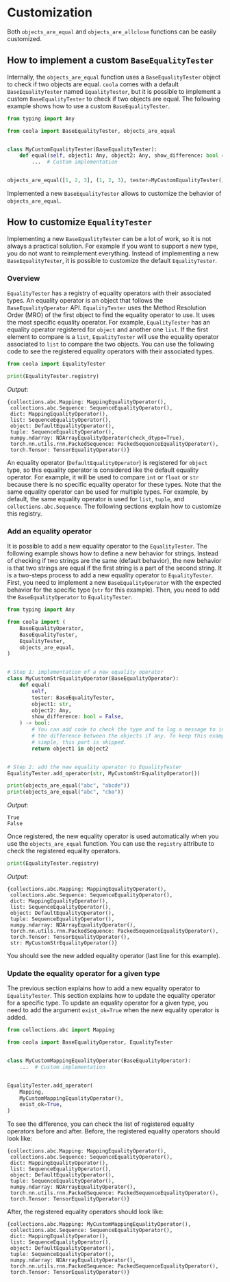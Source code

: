 # Customization

Both `objects_are_equal` and `objects_are_allclose` functions can be easily customized.

## How to implement a custom `BaseEqualityTester`

Internally, the `objects_are_equal` function uses a `BaseEqualityTester` object to check if two
objects are equal.
`coola` comes with a default `BaseEqualityTester` named `EqualityTester`, but it is possible to
implement a custom `BaseEqualityTester` to check if two objects are equal.
The following example shows how to use a custom `BaseEqualityTester`.

```python
from typing import Any

from coola import BaseEqualityTester, objects_are_equal


class MyCustomEqualityTester(BaseEqualityTester):
    def equal(self, object1: Any, object2: Any, show_difference: bool = False) -> bool:
        ...  # Custom implementation


objects_are_equal([1, 2, 3], (1, 2, 3), tester=MyCustomEqualityTester())
```

Implemented a new `BaseEqualityTester` allows to customize the behavior of `objects_are_equal`.

## How to customize `EqualityTester`

Implementing a new `BaseEqualityTester` can be a lot of work, so it is not always a practical
solution.
For example if you want to support a new type, you do not want to reimplement everything.
Instead of implementing a new `BaseEqualityTester`, it is possible to customize the
default `EqualityTester`.

### Overview

`EqualityTester` has a registry of equality operators with their associated types.
An equality operator is an object that follows the `BaseEqualityOperator` API.
`EqualityTester` uses the Method Resolution Order (MRO) of the first object to find the equality
operator to use.
It uses the most specific equality operator.
For example, `EqualityTester` has an equality operator registered for `object` and another
one `list`.
If the first element to compare is a `list`, `EqualityTester` will use the equality operator
associated to `list` to compare the two objects.
You can use the following code to see the registered equality operators with their associated types.

```python
from coola import EqualityTester

print(EqualityTester.registry)
```

*Output*:

```textmate
{collections.abc.Mapping: MappingEqualityOperator(),
 collections.abc.Sequence: SequenceEqualityOperator(),
 dict: MappingEqualityOperator(),
 list: SequenceEqualityOperator(),
 object: DefaultEqualityOperator(),
 tuple: SequenceEqualityOperator(),
 numpy.ndarray: NDArrayEqualityOperator(check_dtype=True),
 torch.nn.utils.rnn.PackedSequence: PackedSequenceEqualityOperator(),
 torch.Tensor: TensorEqualityOperator()}
```

An equality operator (`DefaultEqualityOperator`) is registered for `object` type, so this equality
operator is considered like the default equality operator.
For example, it will be used to compare `int` or `float` or `str` because there is no specific
equality operator for these types.
Note that the same equality operator can be used for multiple types.
For example, by default, the same equality operator is used for `list`, `tuple`,
and `collections.abc.Sequence`.
The following sections explain how to customize this registry.

### Add an equality operator

It is possible to add a new equality operator to the `EqualityTester`.
The following example shows how to define a new behavior for strings.
Instead of checking if two strings are the same (default behavior), the new behavior is that two
strings are equal if the first string is a part of the second string.
It is a two-steps process to add a new equality operator to `EqualityTester`.
First, you need to implement a new `BaseEqualityOperator` with the expected behavior for the
specific type (`str` for this example).
Then, you need to add the `BaseEqualityOperator` to `EqualityTester`.

```python
from typing import Any

from coola import (
    BaseEqualityOperator,
    BaseEqualityTester,
    EqualityTester,
    objects_are_equal,
)


# Step 1: implementation of a new equality operator
class MyCustomStrEqualityOperator(BaseEqualityOperator):
    def equal(
        self,
        tester: BaseEqualityTester,
        object1: str,
        object2: Any,
        show_difference: bool = False,
    ) -> bool:
        # You can add code to check the type and to log a message to indicate
        # the difference between the objects if any. To keep this example
        # simple, this part is skipped.
        return object1 in object2


# Step 2: add the new equality operator to EqualityTester
EqualityTester.add_operator(str, MyCustomStrEqualityOperator())

print(objects_are_equal("abc", "abcde"))
print(objects_are_equal("abc", "cba"))
```

*Output*:

```textmate
True
False
```

Once registered, the new equality operator is used automatically when you use
the `objects_are_equal` function.
You can use the `registry` attribute to check the registered equality operators.

```python
print(EqualityTester.registry)
```

*Output*:

```textmate
{collections.abc.Mapping: MappingEqualityOperator(),
 collections.abc.Sequence: SequenceEqualityOperator(),
 dict: MappingEqualityOperator(),
 list: SequenceEqualityOperator(),
 object: DefaultEqualityOperator(),
 tuple: SequenceEqualityOperator(),
 numpy.ndarray: NDArrayEqualityOperator(),
 torch.nn.utils.rnn.PackedSequence: PackedSequenceEqualityOperator(),
 torch.Tensor: TensorEqualityOperator(),
 str: MyCustomStrEqualityOperator()}
```

You should see the new added equality operator (last line for this example).

### Update the equality operator for a given type

The previous section explains how to add a new equality operator to `EqualityTester`.
This section explains how to update the equality operator for a specific type.
To update an equality operator for a given type, you need to add the argument `exist_ok=True` when
the new equality operator is added.

```python
from collections.abc import Mapping

from coola import BaseEqualityOperator, EqualityTester


class MyCustomMappingEqualityOperator(BaseEqualityOperator):
    ...  # Custom implementation


EqualityTester.add_operator(
    Mapping,
    MyCustomMappingEqualityOperator(),
    exist_ok=True,
)
```

To see the difference, you can check the list of registered equality operators before and after.
Before, the registered equality operators should look like:

```textmate
{collections.abc.Mapping: MappingEqualityOperator(),
 collections.abc.Sequence: SequenceEqualityOperator(),
 dict: MappingEqualityOperator(),
 list: SequenceEqualityOperator(),
 object: DefaultEqualityOperator(),
 tuple: SequenceEqualityOperator(),
 numpy.ndarray: NDArrayEqualityOperator(),
 torch.nn.utils.rnn.PackedSequence: PackedSequenceEqualityOperator(),
 torch.Tensor: TensorEqualityOperator()}
```

After, the registered equality operators should look like:

```textmate
{collections.abc.Mapping: MyCustomMappingEqualityOperator(),
 collections.abc.Sequence: SequenceEqualityOperator(),
 dict: MappingEqualityOperator(),
 list: SequenceEqualityOperator(),
 object: DefaultEqualityOperator(),
 tuple: SequenceEqualityOperator(),
 numpy.ndarray: NDArrayEqualityOperator(),
 torch.nn.utils.rnn.PackedSequence: PackedSequenceEqualityOperator(),
 torch.Tensor: TensorEqualityOperator()}
```
